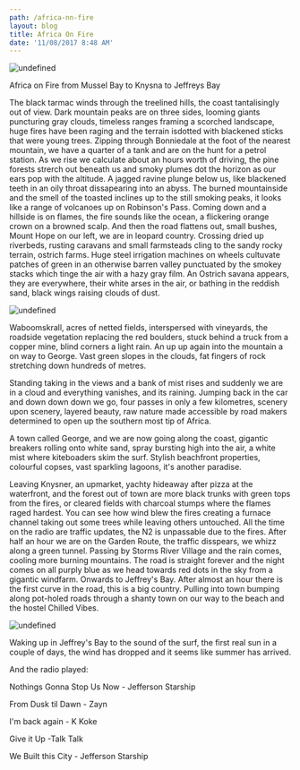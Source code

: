 ```yaml
---
path: /africa-nn-fire
layout: blog
title: Africa On Fire
date: '11/08/2017 8:48 AM'
---
```

![undefined](/images/CNV000022.JPG)

Africa on Fire from Mussel Bay to Knysna to Jeffreys Bay

The black tarmac winds through the treelined hills, the coast tantalisingly out of view. Dark mountain peaks are on three sides, looming giants puncturing gray clouds, timeless ranges framing a scorched landscape, huge fires have been raging and the terrain isdotted with blackened sticks that were young trees. Zipping through Bonniedale at the foot of the nearest mountain, we have a quarter of a tank and are on the hunt for a petrol station. As we rise we calculate about an hours worth of driving, the pine forests strerch out beneath us and smoky plumes dot the horizon as our ears pop with the altitude. A jagged ravine plunge below us, like blackened teeth in an oily throat dissapearing into an abyss. The burned mountainside and the smell of the toasted inclines up to the still smoking peaks, it looks like a range of volcanoes up on Robinson's Pass. Coming down and a hillside is on flames, the fire sounds like the ocean, a flickering orange crown on a browned scalp. And then the road flattens out, small bushes, Mount Hope on our left, we are in leopard country. Crossing dried up riverbeds, rusting caravans and small farmsteads cling to the sandy rocky terrain, ostrich farms. Huge steel irrigation machines on wheels cultuvate patches of green in an otherwise barren valley punctuated by the smokey stacks which tinge the air with a hazy gray film. An Ostrich savana appears, they are everywhere, their white arses in the air, or bathing in the reddish sand, black wings raising clouds of dust.

![undefined](/images/CNV000024.JPG)

Waboomskrall, acres of netted fields, interspersed with vineyards, the roadside vegetation replacing the red boulders, stuck behind a truck from a copper mine, blind corners a light rain. An up up again into the mountain a on way to George. Vast green slopes in the clouds, fat fingers of rock stretching down hundreds of metres.

Standing taking in the views and a bank of mist rises and suddenly we are in a cloud and everything vanishes, and its raining. Jumping back in the car and down down down we go, four passes in only a few kilometres, scenery upon scenery, layered beauty, raw nature made accessible by road makers determined to open up the southern most tip of Africa.

A town called George, and we are now going along the coast, gigantic breakers rolling onto white sand, spray bursting high into the air, a white mist where kiteboaders skim the surf. Stylish beachfront properties, colourful copses, vast sparkling lagoons, it's another paradise.

Leaving Knysner, an upmarket, yachty hideaway after pizza at the waterfront, and the forest out of town are more black trunks with green tops from the fires, or cleared fields with charcoal stumps where the flames raged hardest. You can see how wind blew the fires creating a furnace channel taking out some trees while leaving others untouched. All the time on the radio are traffic updates, the N2 is unpassable due to the fires. After half an hour we are on the Garden Route, the traffic disspears, we whizz along a green tunnel. Passing by Storms River Village and the rain comes, cooling more burning mountains. The road is straight forever and the night comes on all purply blue as we head towards red dots in the sky from a gigantic windfarm. Onwards to Jeffrey's Bay. After almost an hour there is the first curve in the road, this is a big country. Pulling into town bumping along pot-holed roads through a shanty town on our way to the beach and the hostel Chilled Vibes.

![undefined](/images/CNV000020.JPG)

Waking up in Jeffrey's Bay to the sound of the surf, the first real sun in a couple of days, the wind has dropped and it seems like summer has arrived.

And the radio played:

Nothings Gonna Stop Us Now - Jefferson Starship

From Dusk til Dawn - Zayn

I'm back again - K Koke

Give it Up -Talk Talk

We Built this City - Jefferson Starship
